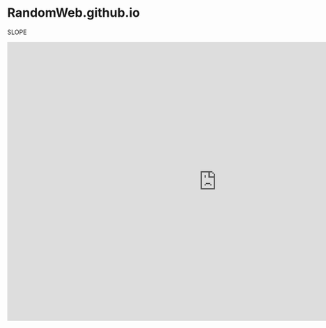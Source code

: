 # RandomWeb.github.io

SLOPE
<iframe src="https://y8.com/embed/slope" scrolling="no" style="width: 960px; height: 641px; border: 0; margin: 0; padding: 0;"> </iframe> 
